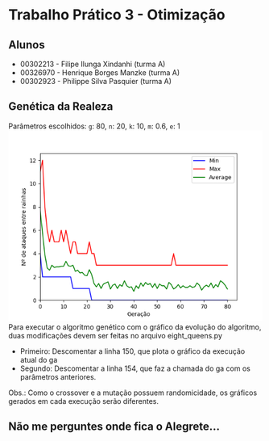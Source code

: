 # Trabalho Prático 3 - Otimização

## Alunos
* 00302213 - Filipe Ilunga Xindanhi (turma A)
* 00326970 - Henrique Borges Manzke (turma A)
* 00302923 - Philippe Silva Pasquier (turma A)

## Genética da Realeza
Parâmetros escolhidos: `g`: 80, `n`: 20, `k`: 10, `m`: 0.6, `e`: 1
![Screenshot](ga.png)\
Para executar o algoritmo genético com o gráfico da evolução do algoritmo, duas modificações devem ser feitas no arquivo eight_queens.py
- Primeiro: Descomentar a linha 150, que plota o gráfico da execução atual do ga
- Segundo: Descomentar a linha 154, que faz a chamada do ga com os parâmetros anteriores.

Obs.: Como o crossover e a mutação possuem randomicidade, os gráficos gerados em cada execução serão diferentes.

## Não me perguntes onde fica o Alegrete...
